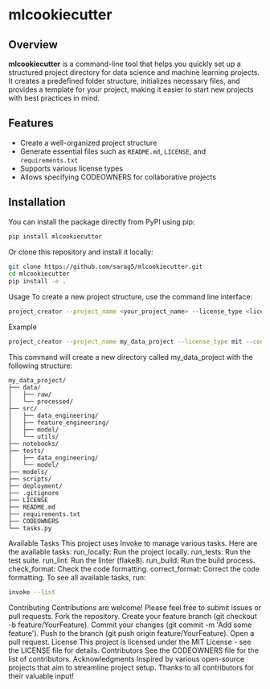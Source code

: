 # mlcookiecutter


## Overview

**mlcookiecutter** is a command-line tool that helps you quickly set up a structured project directory for data science and machine learning projects. It creates a predefined folder structure, initializes necessary files, and provides a template for your project, making it easier to start new projects with best practices in mind.

## Features

- Create a well-organized project structure
- Generate essential files such as `README.md`, `LICENSE`, and `requirements.txt`
- Supports various license types
- Allows specifying CODEOWNERS for collaborative projects

## Installation

You can install the package directly from PyPI using pip:

```bash
pip install mlcookiecutter
```
Or clone this repository and install it locally:
```bash
git clone https://github.com/sarag5/mlcookiecutter.git
cd mlcookiecutter
pip install -e .
```
Usage
To create a new project structure, use the command line interface:
```bash
project_creator --project_name <your_project_name> --license_type <license_type> --codeowners <comma_separated_owners>
```
Example
```bash
project_creator --project_name my_data_project --license_type mit --codeowners user1@example.com,user2@example.com
```
This command will create a new directory called my_data_project with the following structure:
```text
my_data_project/
├── data/
│   ├── raw/
│   └── processed/
├── src/
│   ├── data_engineering/
│   ├── feature_engineering/
│   ├── model/
│   └── utils/
├── notebooks/
├── tests/
│   ├── data_engineering/
│   └── model/
├── models/
├── scripts/
├── deployment/
├── .gitignore
├── LICENSE
├── README.md
├── requirements.txt
├── CODEOWNERS
└── tasks.py
```
Available Tasks
This project uses Invoke to manage various tasks. Here are the available tasks:
run_locally: Run the project locally.
run_tests: Run the test suite.
run_lint: Run the linter (flake8).
run_build: Run the build process.
check_format: Check the code formatting.
correct_format: Correct the code formatting.
To see all available tasks, run:
```bash
invoke --list
```
Contributing
Contributions are welcome! Please feel free to submit issues or pull requests.
Fork the repository.
Create your feature branch (git checkout -b feature/YourFeature).
Commit your changes (git commit -m 'Add some feature').
Push to the branch (git push origin feature/YourFeature).
Open a pull request.
License
This project is licensed under the MIT License - see the LICENSE file for details.
Contributors
See the CODEOWNERS file for the list of contributors.
Acknowledgments
Inspired by various open-source projects that aim to streamline project setup.
Thanks to all contributors for their valuable input!
